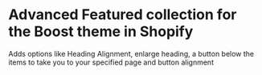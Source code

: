 # Advanced Featured collection for the Boost theme in Shopify

Adds options like Heading Alignment, enlarge heading, a button below the items to take you to your specified page and button alignment
